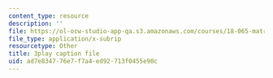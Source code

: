 ```yaml
---
content_type: resource
description: ''
file: https://ol-ocw-studio-app-qa.s3.amazonaws.com/courses/18-065-matrix-methods-in-data-analysis-signal-processing-and-machine-learning-spring-2018/ad7e834776e7f7a4ed92713f0455e90c_p-bXJIa7QVI.srt
file_type: application/x-subrip
resourcetype: Other
title: 3play caption file
uid: ad7e8347-76e7-f7a4-ed92-713f0455e90c
---
```

